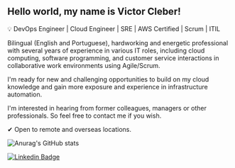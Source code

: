 
<!--
**victor-cleber/victor-cleber** is a ✨ _special_ ✨ repository because its `README.md` (this file) appears on your GitHub profile.

Here are some ideas to get you started:
👋
- 🔭 I’m currently working on ...
- 🌱 I’m currently learning ...
- 👯 I’m looking to collaborate on ...
- 🤔 I’m looking for help with ...
- 💬 Ask me about ...
- 📫 How to reach me: ...
- 😄 Pronouns: ...
- ⚡ My certificates: ...

### 💬 About me 
-->

## Hello world, my name is Victor Cleber! 

:bulb: DevOps Engineer | Cloud Engineer | SRE | AWS Certified | Scrum | ITIL

Bilingual (English and Portuguese), hardworking and energetic professional with several years of experience in various IT roles, including cloud computing, software programming, and customer service interactions in collaborative work environments using Agile/Scrum.

I'm ready for new and challenging opportunities to build on my cloud knowledge and gain more exposure and experience in infrastructure automation.

I'm interested in hearing from former colleagues, managers or other professionals. So feel free to contact me if you wish.

✔ Open to remote and overseas locations.

![Anurag's GitHub stats](https://github-readme-stats.vercel.app/api?username=victor-cleber&show_icons=true&hide=contribs,issues,prs&theme=dark)

<!--
### 🔭 Professional experience

Position       | Period         | Environment 
------------   | -------------  | ------------- 
Internal Suppport Engineer | [Dec/2021 – Mar/2022] | • Comprehensive systems hardware and network troubleshooting experience.<br> • Automated workflow installation processes using AWX (Ansible). <br>• Handled issues as the first point of contact providing level 1-2 support.<br> ⇢ Environment: Jira, Bit Bucket, Nexus, Ansible, Terraform, Jenkins, Azure DevOps, AWS, DataDog, OP5, OpenShift.
Full Stack Developer | [Nov/2015 – Nov/2018] | • Designed and built microservices using Django to maintain and integrate an internal tool (EAR) and diverse infrastructure APIs (Zabbix, Commvault). <br>• Assisted engineering teams in debugging and fixing issues. <br>• Promoted Agile culture across the company. <br>⇢Environment: Django REST framework (Python), MySQL and SQL Server, Git, Vagrant, Celery, Puppet.Django REST framework (Python), MariaDB, SQL Server.
System Analyst and Developer | [Aug/2012 – Nov/2015] | • Designed, built and maintained a Zabbix dashboard. <br> • Help Infrastructure and Engineering teams to debug and fix issues. <br>⇢ Environment: Scrum, Asp .Net C#, SQL Server, API Zabbix.
System Analyst and Developer | [Dec/2011 – Jul/2012] | • Designed, built and maintained C# code. <br>⇢ Environment: Asp.Net C#, SQL Server, Agile.

> My enthusiasm for learning new systems and processes helps me design and implement successful collaborative projects. I am currently investing my time to learn Docker and practising cloud-based solutions using Azure and AWS.

### 🔭 Professional skills
- Ansible, Pipelines using Jenkins and Azure DevOps, Nexus;
- .NET Core, C#, SqlServer;
- Python, Django, Docker, Microservices, Puppet, MariaDB;
- JavaScript, Git<!--, Node.js
- DevOps, Agile Project Management.
 AWS.

### ⚡ Certifications
Certificate | Year | Credential
------------ | ------------- | -------------
DevOps Professional  | [May 2019] | EXIN
Certified Associate in Project Management | [May 2018] | PMI-CAPM
DevOps Essentials | [Nov 2017] | ITCERTS
DevOps Security | [Nov 2017]  | ITCERTS
ITIL-Foundation | [Dec 2016]  | EXIN
ScrumMaster | [Nov 2015]  | Scrum Alliance
Professional for Requirements Engineering (CPRE) | [Dec 2014] | IBQTS

### :mailbox_with_mail: victor.cleber@outlook.com
-->

[![Linkedin Badge](https://img.shields.io/badge/-LinkedIn-blue?style=for-the-badge&logo=Linkedin&logoColor=white&link=https://www.linkedin.com/in/victor-cleber/?locale=en_US)](https://www.linkedin.com/in/victor-cleber/?locale=en_US)
<!-- >Text -->
<!--[![Top Langs](https://github-readme-stats.vercel.app/api/top-langs/?username=victor-cleber&layout=compact)](https://github.com/victor-cleber/github-readme-stats)
-->
<!--[![Top Langs](https://github-readme-stats.vercel.app/api/top-langs/?username=victor-cleber&theme=dark)](https://github.com/victor-cleber/github-readme-stats)-->
